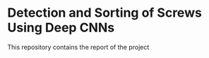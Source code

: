 # Detection and Sorting of Screws Using Deep CNNs

This repository contains the report of the project
